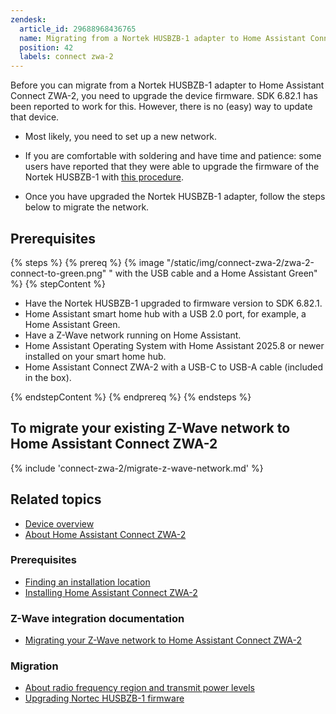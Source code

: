 ```yaml
---
zendesk:
  article_id: 29688968436765
  name: Migrating from a Nortek HUSBZB-1 adapter to Home Assistant Connect ZWA-2
  position: 42
  labels: connect zwa-2
---
```


Before you can migrate from a Nortek HUSBZB-1 adapter to Home Assistant Connect ZWA-2, you need to upgrade the device firmware. SDK 6.82.1 has been reported to work for this. However, there is no (easy) way to update that device.

- Most likely, you need to set up a new network.

- If you are comfortable with soldering and have time and patience: some users have reported that they were able to upgrade the firmware of the Nortek HUSBZB-1 with [this procedure](https://community.hubitat.com/t/guide-nortek-husbzb-1-nvm-backup-restore-and-updating-z-wave-firmware/48012).
- Once you have upgraded the Nortek HUSBZB-1 adapter, follow the steps below to migrate the network.

## Prerequisites

{% steps %}
{% prereq %}
{% image "/static/img/connect-zwa-2/zwa-2-connect-to-green.png" " with the USB cable and a Home Assistant Green" %}
{% stepContent %}

- Have the Nortek HUSBZB-1 upgraded to firmware version to SDK 6.82.1.
- Home Assistant smart home hub with a USB 2.0 port, for example, a Home Assistant Green.
- Have a Z-Wave network running on Home Assistant.
- Home Assistant Operating System with Home Assistant 2025.8 or newer installed on your smart home hub.
- Home Assistant Connect ZWA-2 with a USB-C to USB-A cable (included in the box).

{% endstepContent %}
{% endprereq %}
{% endsteps %}

## To migrate your existing Z-Wave network to Home Assistant Connect ZWA-2

{% include 'connect-zwa-2/migrate-z-wave-network.md' %}

## Related topics

- [Device overview](/hc/en-us/articles/28670192316189)
- [About Home Assistant Connect ZWA-2](/hc/en-us/articles/29190222644509)

### Prerequisites

- [Finding an installation location](/hc/en-us/articles/28670284336925)
- [Installing Home Assistant Connect ZWA-2](/hc/en-us/articles/28685750450205)

### Z-Wave integration documentation

- [Migrating your Z-Wave network to Home Assistant Connect ZWA-2](https://www.home-assistant.io/integrations/zwave_js/#migrating-a-z-wave-network-to-a-new-adapter)

### Migration

- [About radio frequency region and transmit power levels](/hc/en-us/articles/29081378073501)
- [Upgrading Nortec HUSBZB-1 firmware](https://community.hubitat.com/t/guide-nortek-husbzb-1-nvm-backup-restore-and-updating-z-wave-firmware/48012)